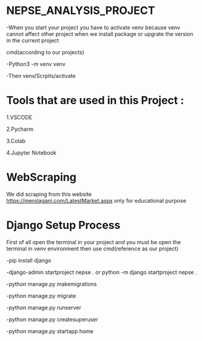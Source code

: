 # NEPSE_ANALYSIS_PROJECT
-When you start your project you have to activate venv because venv cannot affect other project when we install package or upgrate the version in the current project

cmd(according to our projects)

-Python3 -m venv venv

-Then venv/Scrpits/activate

# Tools that are used in this Project :
1.VSCODE

2.Pycharm

3.Colab

4.Jupyter Notebook

# WebScraping 
We did scraping from this website https://merolagani.com/LatestMarket.aspx only for educational purpose

# Django Setup Process
First of all open the terminal in your project and you must be open the terminal in venv environment then use cmd(reference as our project)

-pip install django

-django-admin startproject nepse . or python -m django startproject nepse .

-python manage.py makemigrations

-python manage.py migrate

-python manage.py runserver

-python manage.py createsuperuser

-python manage.py startapp home
